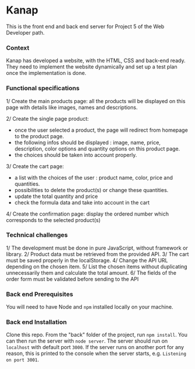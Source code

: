 # Kanap #

This is the front end and back end server for Project 5 of the Web Developer path.

### Context ###

Kanap has developed a website, with the HTML, CSS and back-end ready.
They need to implement the website dynamically and set up a test plan once the implementation is done.

### Functional specifications ###

1/ Create the main products page: all the products will be displayed on this page with details like images, names and descriptions.

2/ Create the single page product: 
  - once the user selected a product, the page will redirect from homepage to the product page. 
  - the following infos should be displayed : image, name, price, description, color options and quantity options on this product page. 
  - the choices should be taken into account properly.
  
3/ Create the cart page: 
  - a list with the choices of the user : product name, color, price and quantities. 
  - possibilities to delete the product(s) or change these quantities. 
  - update the total quantity and price
  - check the formula data and take into account in the cart
  
4/ Create the confirmation page: display the ordered number which corresponds to the selected product(s) 

### Technical challenges ###

1/ The development must be done in pure JavaScript, without framework or library.
2/ Product data must be retrieved from the provided API.
3/ The cart must be saved properly in the localStorage.
4/ Change the API URL depending on the chosen item.
5/ List the chosen items without duplicating unnecessarily them and calculate the total amount.
6/ The fields of the order form must be validated before sending to the API

### Back end Prerequisites ###

You will need to have Node and `npm` installed locally on your machine.

### Back end Installation ###

Clone this repo. From the "back" folder of the project, run `npm install`. You 
can then run the server with `node server`. 
The server should run on `localhost` with default port `3000`. If the
server runs on another port for any reason, this is printed to the
console when the server starts, e.g. `Listening on port 3001`.
